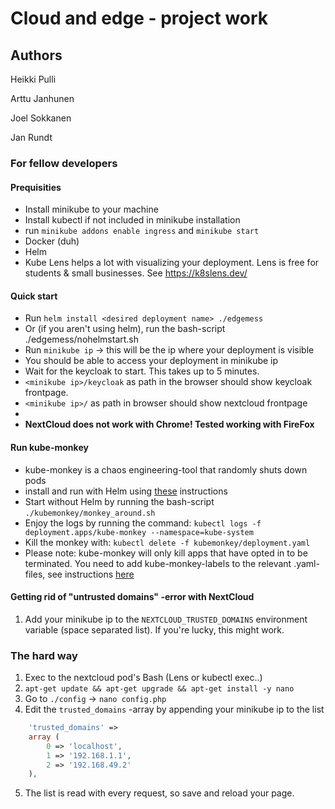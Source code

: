 # Cloud and edge - project work

## Authors

Heikki Pulli

Arttu Janhunen

Joel Sokkanen

Jan Rundt

### For fellow developers

#### Prequisities

* Install minikube to your machine
* Install kubectl if not included in minikube installation
* run `minikube addons enable ingress` and `minikube start`
* Docker (duh)
* Helm
* Kube Lens helps a lot with visualizing your deployment. Lens is free for students & small businesses. See https://k8slens.dev/ 

#### Quick start

* Run `helm install <desired deployment name> ./edgemess`
* Or (if you aren't using helm), run the bash-script ./edgemess/nohelmstart.sh
* Run `minikube ip` -> this will be the ip where your deployment is visible
* You should be able to access your deployment in minikube ip
* Wait for the keycloak to start. This takes up to 5 minutes.
* `<minikube ip>/keycloak` as path in the browser should show keycloak frontpage.
* `<minikube ip>/` as path in browser should show nextcloud frontpage 
* 
* **NextCloud does not work with Chrome! Tested working with FireFox**

#### Run kube-monkey

* kube-monkey is a chaos engineering-tool that randomly shuts down pods
* install and run with Helm using [these](https://github.com/asobti/kube-monkey/blob/master/helm/kubemonkey/README.md) instructions
* Start without Helm by running the bash-script `./kubemonkey/monkey_around.sh`
* Enjoy the logs by running the command: `kubectl logs -f deployment.apps/kube-monkey --namespace=kube-system`
* Kill the monkey with: `kubectl delete -f kubemonkey/deployment.yaml`
* Please note: kube-monkey will only kill apps that have opted in to be terminated. You need to add kube-monkey-labels to the relevant .yaml-files, see instructions [here](https://github.com/asobti/kube-monkey#opting-in-to-chaos)

#### Getting rid of "untrusted domains" -error with NextCloud
1. Add your minikube ip to the `NEXTCLOUD_TRUSTED_DOMAINS` environment variable (space separated list). If you're lucky, this might work. 

### The hard way
1. Exec to the nextcloud pod's Bash (Lens or kubectl exec..)
2. `apt-get update && apt-get upgrade && apt-get install -y nano`
3. Go to `./config` -> `nano config.php`
4. Edit the `trusted_domains` -array by appending your minikube ip to the list
```php
    'trusted_domains' => 
    array (
        0 => 'localhost',
        1 => '192.168.1.1',
        2 => '192.168.49.2'
    ),
```
5. The list is read with every request, so save and reload your page.
